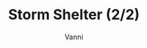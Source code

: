 ---
media: "videos/rounds/round_3/storm_shelter_2.mp4"
media_type: video
title: Storm Shelter (2/2)
author: Vanni
desc: An expedition group constructs a storm shelter to survive a blizzard.
---